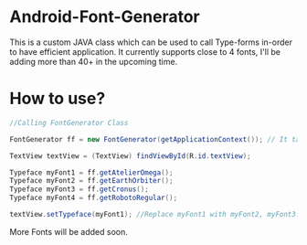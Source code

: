 # Android-Font-Generator
This is a custom JAVA class which can be used to call Type-forms in-order to have efficient application. It currently supports close to 4 fonts, I'll be adding more than 40+ in the upcoming time.

# How to use?

```java
//Calling FontGenerator Class 

FontGenerator ff = new FontGenerator(getApplicationContext()); // It takes Context as the parameter 

TextView textView = (TextView) findViewById(R.id.textView); 

Typeface myFont1 = ff.getAtelierOmega(); 
Typeface myFont2 = ff.getEarthOrbiter(); 
Typeface myFont3 = ff.getCronus(); 
Typeface myFont4 = ff.getRobotoRegular(); 

textView.setTypeface(myFont1); //Replace myFont1 with myFont2, myFont3... to get your prefered Typeface.

```

More Fonts will be added soon.
